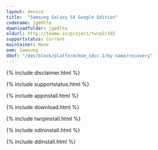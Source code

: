 ```yaml
---
layout: device
title:  "Samsung Galaxy S4 Google Edition"
codename: jgedlte
downloadfolder: jgedlte
oldurl: http://teamw.in/project/twrp2/192
supportstatus: Current
maintainer: None
oem: Samsung
ddof: "/dev/block/platform/msm_sdcc.1/by-name/recovery"
---
```


{% include disclaimer.html %}

{% include supportstatus.html %}

{% include appinstall.html %}

{% include download.html %}

{% include twrpinstall.html %}

{% include odininstall.html %}

{% include ddinstall.html %}
